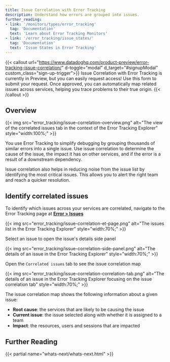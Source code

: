 ```yaml
---
title: Issue Correlation with Error Tracking 
description: Understand how errors are grouped into issues.
further_reading:
- link: '/monitors/types/error_tracking'
  tag: 'Documentation'
  text: 'Learn about Error Tracking Monitors'
- link: '/error_tracking/issue_states/'
  tag: 'Documentation'
  text: 'Issue States in Error Tracking'
---
```

{{< callout url="https://www.datadoghq.com/product-preview/error-tracking-issue-correlation/" d-toggle="modal" d_target="#signupModal" custom_class="sign-up-trigger">}}
Issue Correlation with Error Tracking is currently in Preview, but you can easily request access! Use this form to submit your request. Once approved, you can automatically map related issues across services, helping you trace problems to their true origin.
{{< /callout >}} 
## Overview 

{{< img src="error_tracking/issue-correlation-overview.png" alt="The view of the correlated issues tab in the context of the Error Tracking Explorer" style="width:100%;" >}}

You use Error Tracking to simplify debugging by grouping thousands of similar errors into a single issue. Use issue correlation to determine the cause of the issue, the impact it has on other services, and if the error is a result of a downstream dependency. 

Issue correlation also helps in reducing noise from the issue list by identifying the most critical issues. This allows you to alert the right team and reach a quicker resolution. 

## Identify correlated issues
To identify which issues across your services are correlated, navigate to the Error Tracking page at [**Error > Issues**][1]

{{< img src="error_tracking/issue-correlation-et-page.png" alt="The issues list in the Error Tracking Explorer" style="width:70%;" >}}

Select an issue to open the issue's details side panel

{{< img src="error_tracking/issue-correlation-side-panel.png" alt="The details of an issue in the Error Tracking Explorer" style="width:70%;" >}}

Open the `Correlated issues` tab to see the issue correlation map

{{< img src="error_tracking/issue-correlation-correlation-tab.png" alt="The details of an issue in the Error Tracking Explorer focusing on the issue correlation tab" style="width:70%;" >}}

The issue correlation map shows the following information about a given issue:
- **Root cause**: the services that are likely to be causing the issue
- **Current issue**: the issue selected along with whether it is assigned to a team
- **Impact**: the resources, users and sessions that are impacted


## Further Reading

{{< partial name="whats-next/whats-next.html" >}}



[1]: https://app.datadoghq.com/error-tracking

